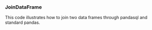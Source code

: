 ### JoinDataFrame

This code illustrates how to join two data frames through pandasql and standard pandas.